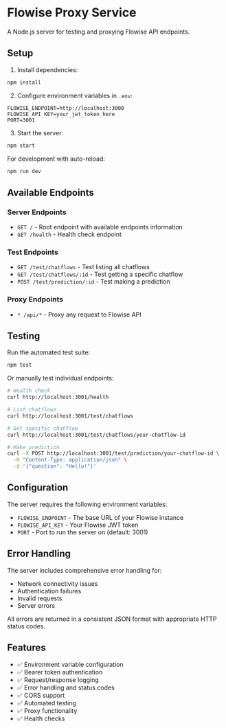 # Flowise Proxy Service

A Node.js server for testing and proxying Flowise API endpoints.

## Setup

1. Install dependencies:
```bash
npm install
```

2. Configure environment variables in `.env`:
```env
FLOWISE_ENDPOINT=http://localhost:3000
FLOWISE_API_KEY=your_jwt_token_here
PORT=3001
```

3. Start the server:
```bash
npm start
```

For development with auto-reload:
```bash
npm run dev
```

## Available Endpoints

### Server Endpoints

- `GET /` - Root endpoint with available endpoints information
- `GET /health` - Health check endpoint

### Test Endpoints

- `GET /test/chatflows` - Test listing all chatflows
- `GET /test/chatflows/:id` - Test getting a specific chatflow
- `POST /test/prediction/:id` - Test making a prediction

### Proxy Endpoints

- `* /api/*` - Proxy any request to Flowise API

## Testing

Run the automated test suite:
```bash
npm test
```

Or manually test individual endpoints:
```bash
# Health check
curl http://localhost:3001/health

# List chatflows
curl http://localhost:3001/test/chatflows

# Get specific chatflow
curl http://localhost:3001/test/chatflows/your-chatflow-id

# Make prediction
curl -X POST http://localhost:3001/test/prediction/your-chatflow-id \
  -H "Content-Type: application/json" \
  -d '{"question": "Hello!"}'
```

## Configuration

The server requires the following environment variables:

- `FLOWISE_ENDPOINT` - The base URL of your Flowise instance
- `FLOWISE_API_KEY` - Your Flowise JWT token
- `PORT` - Port to run the server on (default: 3001)

## Error Handling

The server includes comprehensive error handling for:
- Network connectivity issues
- Authentication failures
- Invalid requests
- Server errors

All errors are returned in a consistent JSON format with appropriate HTTP status codes.

## Features

- ✅ Environment variable configuration
- ✅ Bearer token authentication
- ✅ Request/response logging
- ✅ Error handling and status codes
- ✅ CORS support
- ✅ Automated testing
- ✅ Proxy functionality
- ✅ Health checks
